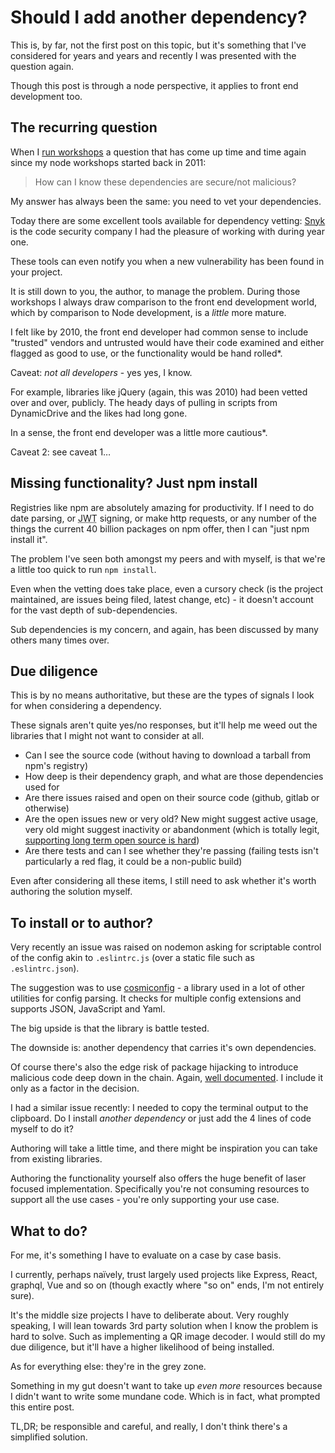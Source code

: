 
# Should I add another dependency?

This is, by far, not the first post on this topic, but it's something that I've considered for years and years and recently I was presented with the question again.

Though this post is through a node perspective, it applies to front end development too.

<!--more-->

## The recurring question

When I [run workshops](https://leftlogic.com/training/) a question that has come up time and time again since my node workshops started back in 2011:

> How can I know these dependencies are secure/not malicious?

My answer has always been the same: you need to vet your dependencies.

Today there are some excellent tools available for dependency vetting: [Snyk](https://snyk.io) is the code security company I had the pleasure of working with during year one.

These tools can even notify you when a new vulnerability has been found in your project.

It is still down to you, the author, to manage the problem. During those workshops I always draw comparison to the front end development world, which by comparison to Node development, is a _little_ more mature.

I felt like by 2010, the front end developer had common sense to include "trusted" vendors and untrusted would have their code examined and either flagged as good to use, or the functionality would be hand rolled*.

Caveat: _not all developers_ - yes yes, I know.

For example, libraries like jQuery (again, this was 2010) had been vetted over and over, publicly. The heady days of pulling in scripts from DynamicDrive and the likes had long gone.

In a sense, the front end developer was a little more cautious*.

Caveat 2: see caveat 1…

## Missing functionality? Just npm install

Registries like npm are absolutely amazing for productivity. If I need to do date parsing, or <abbr title="Jason Web Tokens">JWT</abbr> signing, or make http requests, or any number of the things the current 40 billion packages on npm offer, then I can "just npm install it".

The problem I've seen both amongst my peers and with myself, is that we're a little too quick to run `npm install`.

Even when the vetting does take place, even a cursory check (is the project maintained, are issues being filed, latest change, etc) - it doesn't account for the vast depth of sub-dependencies.

Sub dependencies is my concern, and again, has been discussed by many others many times over.

## Due diligence

This is by no means authoritative, but these are the types of signals I look for when considering a dependency.

These signals aren't quite yes/no responses, but it'll help me weed out the libraries that I might not want to consider at all.

- Can I see the source code (without having to download a tarball from npm's registry)
- How deep is their dependency graph, and what are those dependencies used for
- Are there issues raised and open on their source code (github, gitlab or otherwise)
- Are the open issues new or very old? New might suggest active usage, very old might suggest inactivity or abandonment (which is totally legit, [supporting long term open source is hard](https://remysharp.com/2018/01/10/open-source-with-a-cap-in-hand))
- Are there tests and can I see whether they're passing (failing tests isn't particularly a red flag, it could be a non-public build)

Even after considering all these items, I still need to ask whether it's worth authoring the solution myself.

## To install or to author?

Very recently an issue was raised on nodemon asking for scriptable control of the config akin to `.eslintrc.js` (over a static file such as `.eslintrc.json`).

The suggestion was to use [cosmiconfig](https://www.npmjs.com/package/cosmiconfig) - a library used in a lot of other utilities for config parsing. It checks for multiple config extensions and supports JSON, JavaScript and Yaml.

The big upside is that the library is battle tested.

The downside is: another dependency that carries it's own dependencies.

Of course there's also the edge risk of package hijacking to introduce malicious code deep down in the chain. Again, [well documented](https://snyk.io/blog/malicious-code-found-in-npm-package-event-stream/). I include it only as a factor in the decision.

I had a similar issue recently: I needed to copy the terminal output to the clipboard. Do I install _another dependency_ or just add the 4 lines of code myself to do it?

Authoring will take a little time, and there might be inspiration you can take from existing libraries.

Authoring the functionality yourself also offers the huge benefit of laser focused implementation. Specifically you're not consuming resources to support all the use cases - you're only supporting your use case.

## What to do?

For me, it's something I have to evaluate on a case by case basis.

I currently, perhaps naïvely, trust largely used projects like Express, React, graphql, Vue and so on (though exactly where "so on" ends, I'm not entirely sure).

It's the middle size projects I have to deliberate about. Very roughly speaking, I will lean towards 3rd party solution when I know the problem is hard to solve. Such as implementing a QR image decoder. I would still do my due diligence, but it'll have a higher likelihood of being installed.

As for everything else: they're in the grey zone.

Something in my gut doesn't want to take up _even more_ resources because I didn't want to write some mundane code. Which is in fact, what prompted this entire post.

TL,DR; be responsible and careful, and really, I don't think there's a simplified solution.
